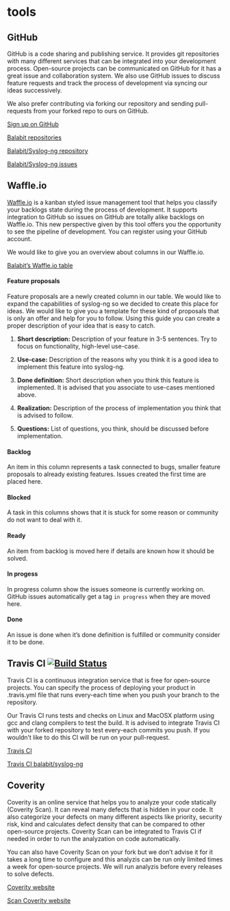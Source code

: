 # tools

## GitHub
GitHub is a code sharing and publishing service. It provides git repositories
with many different services that can be integrated into your development process.
Open-source projects can be communicated on GitHub for it has a great issue and collaboration system.
We also use GitHub issues to discuss feature requests and track the process of development via
syncing our ideas successively.

We also prefer contributing via forking our repository and sending pull-requests from your forked repo
to ours on GitHub.

[Sign up on GitHub](http://github.com/join)

[Balabit repositories](http://github.com/balabit)

[Balabit/Syslog-ng repository](http://github.com/balabit/syslog-ng)

[Balabit/Syslog-ng issues](http://github.com/balabit/syslog-ng/issues)

## Waffle.io
[Waffle.io](http://waffle.io) is a kanban styled issue management tool that helps you classify your backlogs state during
the process of development. It supports integration to GitHub so issues on GitHub are totally alike backlogs
on Waffle.io. This new perspective given by this tool offers you the opportunity to see the pipeline of
development. You can register using your GitHub account.

We would like to give you an overview about columns in our Waffle.io.

[Balabit’s Waffle.io table](http://waffle.io/balabit/syslog-ng)

#### Feature proposals
Feature proposals are a newly created column in our table. We would like to expand the capabilities of
syslog-ng so we decided to create this place for ideas. We would like to give you a template for these kind 
of proposals that is only an offer and help for you to follow. Using this guide you can create a proper 
description of your idea that is easy to catch.

1. **Short description:**
Description of your feature in 3-5 sentences. Try to focus on functionality, high-level use-case.

2. **Use-case:**
Description of the reasons why you think it is a good idea to implement this feature into syslog-ng.

3. **Done definition:**
Short description when you think this feature is implemented. It is advised that you associate to
use-cases mentioned above.

4. **Realization:**
Description of the process of implementation you think that is advised to follow. 

5. **Questions:**
List of questions, you think, should be discussed before implementation.

#### Backlog
An item in this column represents a task connected to bugs, smaller feature proposals to already existing
features. Issues created the first time are placed here.

#### Blocked
A task in this columns shows that it is stuck for some reason or community do not want to deal with it. 

#### Ready
An item from backlog is moved here if details are known how it should be solved.

#### In progess
In progress column show the issues someone is currently working on. GitHub issues automatically get a tag
`in progress` when they are moved here.

#### Done
An issue is done when it’s done definition is fulfilled or community consider it to be done.

## Travis CI [![Build Status](https://travis-ci.org/balabit/syslog-ng.svg?branch=master)](https://travis-ci.org/balabit/syslog-ng)

Travis CI is a continuous integration service that is free for open-source projects. You can specify 
the process of deploying your product in .travis.yml file that runs every-each time when you push your branch
to the repository.

Our Travis CI runs tests and checks on Linux and MacOSX platform using gcc and clang compilers to test the build.
It is advised to integrate Travis CI with your forked repository to test every-each commits you push. If you wouldn’t
like to do this CI will be run on your pull-request.

[Travis CI](http://travis-ci.org)

[Travis CI balabit/syslog-ng](http://travis-ci.org/balabit/syslog-ng)

## Coverity

Coverity is an online service that helps you to analyze your code statically (Coverity Scan). It can reveal many defects
that is hidden in your code. It also categorize your defects on many different aspects like priority, security risk,
kind and calculates defect density that can be compared to other open-source projects. 
Coverity Scan can be integrated to Travis CI if needed in order to run the analyzation on code automatically.

You can also have Coverity Scan on your fork but we don’t advise it for it takes a long time to configure and this 
analyzis can be run only limited times a week for open-source projects. We will run analyzis before every releases to
solve defects.

[Coverity website](http://coverity.com)

[Scan Coverity website ](http://scan.coverity.com)
